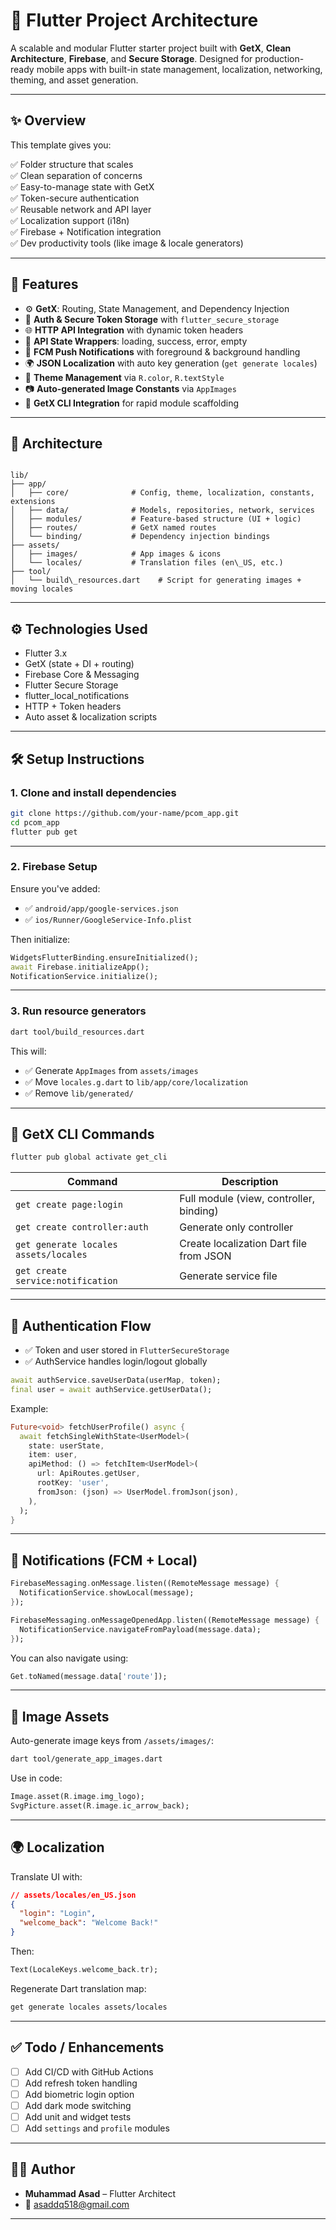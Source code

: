 # 📱 Flutter Project Architecture

A scalable and modular Flutter starter project built with **GetX**, **Clean Architecture**, **Firebase**, and **Secure Storage**. Designed for production-ready mobile apps with built-in state management, localization, networking, theming, and asset generation.

---

## ✨ Overview

This template gives you:

✅ Folder structure that scales  
✅ Clean separation of concerns  
✅ Easy-to-manage state with GetX  
✅ Token-secure authentication  
✅ Reusable network and API layer  
✅ Localization support (i18n)  
✅ Firebase + Notification integration  
✅ Dev productivity tools (like image & locale generators)

---

## 🚀 Features

- ⚙️ **GetX**: Routing, State Management, and Dependency Injection
- 🔐 **Auth & Secure Token Storage** with `flutter_secure_storage`
- 🌐 **HTTP API Integration** with dynamic token headers
- 🔄 **API State Wrappers**: loading, success, error, empty
- 🔔 **FCM Push Notifications** with foreground & background handling
- 🌍 **JSON Localization** with auto key generation (`get generate locales`)
- 🎨 **Theme Management** via `R.color`, `R.textStyle`
- 📷 **Auto-generated Image Constants** via `AppImages`
- 🧱 **GetX CLI Integration** for rapid module scaffolding

---

## 🧱 Architecture

```

lib/
├── app/
│   ├── core/              # Config, theme, localization, constants, extensions
│   ├── data/              # Models, repositories, network, services
│   ├── modules/           # Feature-based structure (UI + logic)
│   ├── routes/            # GetX named routes
│   └── binding/           # Dependency injection bindings
├── assets/
│   ├── images/            # App images & icons
│   └── locales/           # Translation files (en\_US, etc.)
├── tool/
│   └── build\_resources.dart    # Script for generating images + moving locales

````

---

## ⚙️ Technologies Used

- Flutter 3.x
- GetX (state + DI + routing)
- Firebase Core & Messaging
- Flutter Secure Storage
- flutter_local_notifications
- HTTP + Token headers
- Auto asset & localization scripts

---

## 🛠 Setup Instructions

### 1. Clone and install dependencies

```bash
git clone https://github.com/your-name/pcom_app.git
cd pcom_app
flutter pub get
````

---

### 2. Firebase Setup

Ensure you've added:

* ✅ `android/app/google-services.json`
* ✅ `ios/Runner/GoogleService-Info.plist`

Then initialize:

```dart
WidgetsFlutterBinding.ensureInitialized();
await Firebase.initializeApp();
NotificationService.initialize();
```

---

### 3. Run resource generators

```bash
dart tool/build_resources.dart
```

This will:

* ✅ Generate `AppImages` from `assets/images`
* ✅ Move `locales.g.dart` to `lib/app/core/localization`
* ✅ Remove `lib/generated/`

---

## 🧩 GetX CLI Commands

```bash
flutter pub global activate get_cli
```

| Command                               | Description                             |
| ------------------------------------- | --------------------------------------- |
| `get create page:login`               | Full module (view, controller, binding) |
| `get create controller:auth`          | Generate only controller                |
| `get generate locales assets/locales` | Create localization Dart file from JSON |
| `get create service:notification`     | Generate service file                   |

---

## 🔐 Authentication Flow

* ✅ Token and user stored in `FlutterSecureStorage`
* ✅ AuthService handles login/logout globally

```dart
await authService.saveUserData(userMap, token);
final user = await authService.getUserData();
```

Example:

```dart
Future<void> fetchUserProfile() async {
  await fetchSingleWithState<UserModel>(
    state: userState,
    item: user,
    apiMethod: () => fetchItem<UserModel>(
      url: ApiRoutes.getUser,
      rootKey: 'user',
      fromJson: (json) => UserModel.fromJson(json),
    ),
  );
}
```

---

## 🔔 Notifications (FCM + Local)

```dart
FirebaseMessaging.onMessage.listen((RemoteMessage message) {
  NotificationService.showLocal(message);
});

FirebaseMessaging.onMessageOpenedApp.listen((RemoteMessage message) {
  NotificationService.navigateFromPayload(message.data);
});
```

You can also navigate using:

```dart
Get.toNamed(message.data['route']);
```

---

## 📸 Image Assets

Auto-generate image keys from `/assets/images/`:

```bash
dart tool/generate_app_images.dart
```

Use in code:

```dart
Image.asset(R.image.img_logo);
SvgPicture.asset(R.image.ic_arrow_back);
```

---

## 🌍 Localization

Translate UI with:

```json
// assets/locales/en_US.json
{
  "login": "Login",
  "welcome_back": "Welcome Back!"
}
```

Then:

```dart
Text(LocaleKeys.welcome_back.tr);
```

Regenerate Dart translation map:

```bash
get generate locales assets/locales
```

---

## ✅ Todo / Enhancements

* [ ] Add CI/CD with GitHub Actions
* [ ] Add refresh token handling
* [ ] Add biometric login option
* [ ] Add dark mode switching
* [ ] Add unit and widget tests
* [ ] Add `settings` and `profile` modules

---

## 👨‍💻 Author

* **Muhammad Asad** – Flutter Architect
* 📧 [asaddq518@gmail.com](mailto:asaddq518@gmail.com)

---
